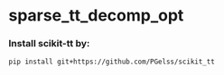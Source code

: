 # sparse_tt_decomp_opt


### Install scikit-tt by:
```pip install git+https://github.com/PGelss/scikit_tt```
 